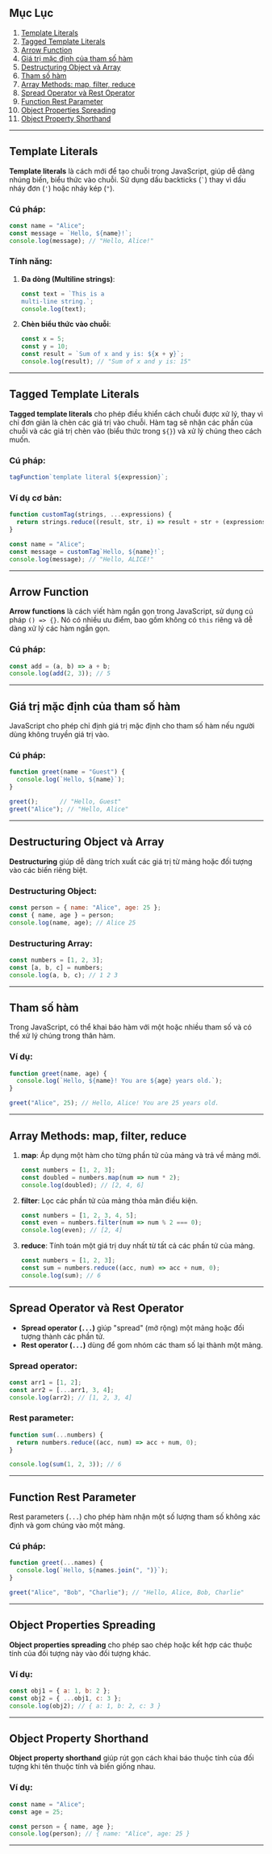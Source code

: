 ## Mục Lục
1. [Template Literals](#template-literals)
2. [Tagged Template Literals](#tagged-template-literals)
3. [Arrow Function](#arrow-function)
4. [Giá trị mặc định của tham số hàm](#giá-trị-mặc-định-của-tham-số-hàm)
5. [Destructuring Object và Array](#destructuring-object-và-array)
6. [Tham số hàm](#tham-số-hàm)
7. [Array Methods: map, filter, reduce](#array-methods-map-filter-reduce)
8. [Spread Operator và Rest Operator](#spread-operator-và-rest-operator)
9. [Function Rest Parameter](#function-rest-parameter)
10. [Object Properties Spreading](#object-properties-spreading)
11. [Object Property Shorthand](#object-property-shorthand)

---

## Template Literals
**Template literals** là cách mới để tạo chuỗi trong JavaScript, giúp dễ dàng nhúng biến, biểu thức vào chuỗi. Sử dụng dấu backticks (`` ` ``) thay vì dấu nháy đơn (`'`) hoặc nháy kép (`"`).

### Cú pháp:
```javascript
const name = "Alice";
const message = `Hello, ${name}!`;
console.log(message); // "Hello, Alice!"
```

### Tính năng:
1. **Đa dòng (Multiline strings)**:
   ```javascript
   const text = `This is a
   multi-line string.`;
   console.log(text);
   ```
   
2. **Chèn biểu thức vào chuỗi**:
   ```javascript
   const x = 5;
   const y = 10;
   const result = `Sum of x and y is: ${x + y}`;
   console.log(result); // "Sum of x and y is: 15"
   ```

---

## Tagged Template Literals

**Tagged template literals** cho phép điều khiển cách chuỗi được xử lý, thay vì chỉ đơn giản là chèn các giá trị vào chuỗi. Hàm tag sẽ nhận các phần của chuỗi và các giá trị chèn vào (biểu thức trong `${}`) và xử lý chúng theo cách muốn.

### Cú pháp:
```javascript
tagFunction`template literal ${expression}`;
```

### Ví dụ cơ bản:
```javascript
function customTag(strings, ...expressions) {
  return strings.reduce((result, str, i) => result + str + (expressions[i] ? expressions[i].toUpperCase() : ''), '');
}

const name = "Alice";
const message = customTag`Hello, ${name}!`;
console.log(message); // "Hello, ALICE!"
```

---

## Arrow Function

**Arrow functions** là cách viết hàm ngắn gọn trong JavaScript, sử dụng cú pháp `() => {}`. Nó có nhiều ưu điểm, bao gồm không có `this` riêng và dễ dàng xử lý các hàm ngắn gọn.

### Cú pháp:
```javascript
const add = (a, b) => a + b;
console.log(add(2, 3)); // 5
```

---

## Giá trị mặc định của tham số hàm

JavaScript cho phép chỉ định giá trị mặc định cho tham số hàm nếu người dùng không truyền giá trị vào.

### Cú pháp:
```javascript
function greet(name = "Guest") {
  console.log(`Hello, ${name}`);
}

greet();      // "Hello, Guest"
greet("Alice"); // "Hello, Alice"
```

---

## Destructuring Object và Array

**Destructuring** giúp dễ dàng trích xuất các giá trị từ mảng hoặc đối tượng vào các biến riêng biệt.

### Destructuring Object:
```javascript
const person = { name: "Alice", age: 25 };
const { name, age } = person;
console.log(name, age); // Alice 25
```

### Destructuring Array:
```javascript
const numbers = [1, 2, 3];
const [a, b, c] = numbers;
console.log(a, b, c); // 1 2 3
```

---

## Tham số hàm

Trong JavaScript, có thể khai báo hàm với một hoặc nhiều tham số và có thể xử lý chúng trong thân hàm.

### Ví dụ:
```javascript
function greet(name, age) {
  console.log(`Hello, ${name}! You are ${age} years old.`);
}

greet("Alice", 25); // Hello, Alice! You are 25 years old.
```

---

## Array Methods: map, filter, reduce

1. **map**: Áp dụng một hàm cho từng phần tử của mảng và trả về mảng mới.
   ```javascript
   const numbers = [1, 2, 3];
   const doubled = numbers.map(num => num * 2);
   console.log(doubled); // [2, 4, 6]
   ```

2. **filter**: Lọc các phần tử của mảng thỏa mãn điều kiện.
   ```javascript
   const numbers = [1, 2, 3, 4, 5];
   const even = numbers.filter(num => num % 2 === 0);
   console.log(even); // [2, 4]
   ```

3. **reduce**: Tính toán một giá trị duy nhất từ tất cả các phần tử của mảng.
   ```javascript
   const numbers = [1, 2, 3];
   const sum = numbers.reduce((acc, num) => acc + num, 0);
   console.log(sum); // 6
   ```

---

## Spread Operator và Rest Operator

- **Spread operator (`...`)** giúp "spread" (mở rộng) một mảng hoặc đối tượng thành các phần tử.
- **Rest operator (`...`)** dùng để gom nhóm các tham số lại thành một mảng.

### Spread operator:
```javascript
const arr1 = [1, 2];
const arr2 = [...arr1, 3, 4];
console.log(arr2); // [1, 2, 3, 4]
```

### Rest parameter:
```javascript
function sum(...numbers) {
  return numbers.reduce((acc, num) => acc + num, 0);
}

console.log(sum(1, 2, 3)); // 6
```

---

## Function Rest Parameter

Rest parameters (`...`) cho phép hàm nhận một số lượng tham số không xác định và gom chúng vào một mảng.

### Cú pháp:
```javascript
function greet(...names) {
  console.log(`Hello, ${names.join(", ")}`);
}

greet("Alice", "Bob", "Charlie"); // "Hello, Alice, Bob, Charlie"
```

---

## Object Properties Spreading

**Object properties spreading** cho phép sao chép hoặc kết hợp các thuộc tính của đối tượng này vào đối tượng khác.

### Ví dụ:
```javascript
const obj1 = { a: 1, b: 2 };
const obj2 = { ...obj1, c: 3 };
console.log(obj2); // { a: 1, b: 2, c: 3 }
```

---

## Object Property Shorthand

**Object property shorthand** giúp rút gọn cách khai báo thuộc tính của đối tượng khi tên thuộc tính và biến giống nhau.

### Ví dụ:
```javascript
const name = "Alice";
const age = 25;

const person = { name, age };
console.log(person); // { name: "Alice", age: 25 }
```

---

